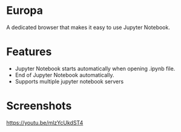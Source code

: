 # Europa
A dedicated browser that makes it easy to use Jupyter Notebook.

# Features
- Jupyter Notebook starts automatically when opening .ipynb file.
- End of Jupyter Notebook automatically.
- Supports multiple jupyter notebook servers

# Screenshots
https://youtu.be/mlzYcUkdST4
